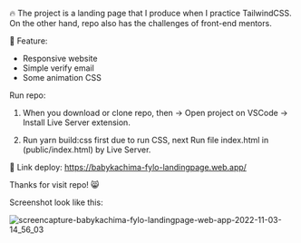🔥 The project is a landing page that I produce when I practice TailwindCSS. On the other hand, repo also has the challenges of front-end mentors.

🎯 Feature:
+ Responsive website
+ Simple verify email
+ Some animation CSS

Run repo:

1. When you download or clone repo, then -> Open project on VSCode -> Install Live Server extension.

2. Run yarn build:css first due to run CSS, next Run file index.html in (public/index.html) by Live Server.

🚀 Link deploy: https://babykachima-fylo-landingpage.web.app/

Thanks for visit repo! 😸

Screenshot look like this:

![screencapture-babykachima-fylo-landingpage-web-app-2022-11-03-14_56_03](https://user-images.githubusercontent.com/97536130/199671308-57c71db1-7e41-4e35-8e4c-a18cea971781.png)
